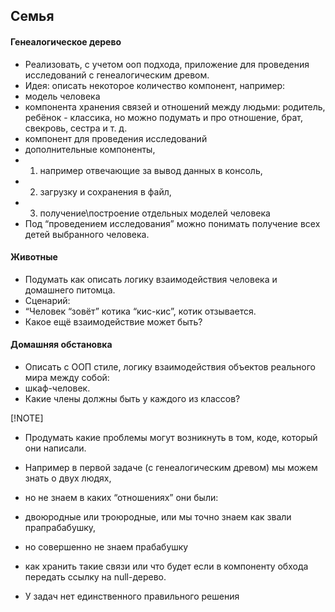 ## Семья
#### Генеалогическое дерево
* Реализовать, с учетом ооп подхода, приложение для проведения исследований с генеалогическим древом.
*   Идея: описать некоторое количество компонент, например:
* модель человека
* компонента хранения связей и отношений между людьми: родитель, ребёнок - классика, но можно подумать и про отношение, брат, свекровь, сестра и т. д.
* компонент для проведения исследований
* дополнительные компоненты,
* 1. например отвечающие за вывод данных в консоль,
* 2. загрузку и сохранения в файл,
* 3. получение\построение отдельных моделей человека
* Под “проведением исследования” можно понимать получение всех детей выбранного человека.
#### Животные
* Подумать как описать логику взаимодействия человека и домашнего питомца.
* Сценарий: 
* “Человек “зовёт” котика “кис-кис”, котик отзывается. 
* Какое ещё взаимодействие может быть?
#### Домашняя обстановка
* Описать с ООП стиле, логику взаимодействия объектов реального мира между собой:
* шкаф-человек. 
* Какие члены должны быть у каждого из классов?

[!NOTE]
* Продумать какие проблемы могут возникнуть в том, коде, который они написали. 
* Например в первой задаче (с генеалогическим древом) мы можем знать о двух людях, 
* но не знаем в каких “отношениях” они были: 
*  двоюродные или троюродные, или мы точно знаем как звали прапрабабушку,
* но совершенно не знаем прабабушку
*  как хранить такие связи или что будет если в компоненту обхода передать ссылку на null-дерево.
  
* У задач нет единственного правильного решения


